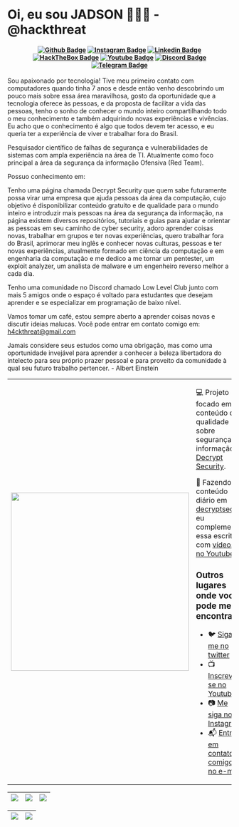 # Oi, eu sou JADSON 👨🏻‍💻 - @hackthreat

<h4 align="center">

[![Github Badge](https://img.shields.io/badge/-Facebook-blue?style=for-the-badge&logo=Facebook&logoColor=white&link=https://github.com/hackthreat)](https://www.facebook.com/hackthreat/)
[![Instagram Badge](https://img.shields.io/badge/Instagram-E4405F?style=for-the-badge&logo=instagram&logoColor=white)](https://www.instagram.com/hackthreat/)
[![Linkedin Badge](https://img.shields.io/badge/-Linkedin-blue?style=for-the-badge&logo=Linkedin&logoColor=white&link=https://github.com/hackthreat)](https://www.linkedin.com/in/hackthreat/)
[![HackTheBox Badge](https://img.shields.io/badge/HackTheBox-111927?style=for-the-badge&logo=Hack%20The%20Box&logoColor=9FEF00)](https://app.hackthebox.com/profile/1163217)
[![Youtube Badge](https://img.shields.io/badge/YouTube-FF0000?style=for-the-badge&logo=youtube&logoColor=white)](https://www.youtube.com/@h4ckthreat)
[![Discord Badge](https://img.shields.io/badge/Discord-5865F2?style=for-the-badge&logo=discord&logoColor=white)](https://discord.gg/)
[![Telegram Badge](https://img.shields.io/badge/Telegram-2CA5E0?style=for-the-badge&logo=telegram&logoColor=white)](https://t.me/)

</h4>

Sou apaixonado por tecnologia! Tive meu primeiro contato com computadores quando tinha 7 anos e desde então venho descobrindo um pouco mais sobre essa área maravilhosa, gosto da oportunidade que a tecnologia oferece às pessoas, e da proposta de facilitar a vida das pessoas, tenho o sonho de conhecer o mundo inteiro compartilhando todo o meu conhecimento e também adquirindo novas experiências e vivências. Eu acho que o conhecimento é algo que todos devem ter acesso, e eu queria ter a experiência de viver e trabalhar fora do Brasil.

Pesquisador científico de falhas de segurança e vulnerabilidades de sistemas com ampla experiência na área de TI. Atualmente como foco principal a área da segurança da informação Ofensiva (Red Team).

Possuo conhecimento em:

Tenho uma página chamada Decrypt Security que quem sabe futuramente possa virar uma empresa que ajuda pessoas da área da computação, cujo objetivo é disponibilizar conteúdo gratuito e de qualidade para o mundo inteiro e introduzir mais pessoas na área da segurança da informação, na página existem diversos repositórios, tutoriais e guias para ajudar e orientar as pessoas em seu caminho de cyber security, adoro aprender coisas novas, trabalhar em grupos e ter novas experiências, quero trabalhar fora do Brasil, aprimorar meu inglês e conhecer novas culturas, pessoas e ter novas experiências, atualmente formado em ciência da computação e em engenharia da computação e me dedico a me tornar um pentester, um exploit analyzer, um analista de malware e um engenheiro reverso melhor a cada dia.

Tenho uma comunidade no Discord chamado Low Level Club junto com mais 5 amigos onde o espaço é voltado para estudantes que desejam aprender e se especializar em programação de baixo nível.  

Vamos tomar um café, estou sempre aberto a aprender coisas novas e discutir ideias malucas. Você pode entrar em contato comigo em: h4ckthreat@gmail.com

Jamais considere seus estudos como uma obrigação, mas como uma oportunidade invejável para aprender a conhecer a beleza libertadora do intelecto para seu próprio prazer pessoal e para proveito da comunidade à qual seu futuro trabalho pertencer. - Albert Einstein

<table border="0" cellspacing="0" cellpadding="0">
  <tr>
    <td style="border: 0";>
      <img width="400" src="https://i.imgur.com/bXxIgrd.png" />
    </td>
    <td style="border: 0";>
      <p>
        💻 Projeto focado em conteúdo de qualidade sobre segurança da informação - <a href="https://www.instagram.com/decryptsec/">Decrypt Security<a/>.
      </p>
      <p>
        🌙 Fazendo conteúdo diário em <a href="https://www.instagram.com/decryptsec/">decryptsec</a>, eu complemento essa escrita com <a href="https://www.youtube.com/@decryptsec">vídeos no Youtube</a>.
      </p>
      <h3>Outros lugares onde você pode me encontrar</h3>
      <ul>
        <li>
          🐦 <a href="https://twitter.com/hackthreat">Siga me no twitter</a>
        </li>
        <li>
          📺 <a href="https://www.youtube.com/@h4ckthreat/">Inscreva-se no Youtube</a>
        </li>
        <li>
          📷 <a href="https://www.instagram.com/hackthreat/">Me siga no Instagram</a>
        </li>
        <li>
          📬 <a href=mailto:hackthreat@gmail.com>Entre em contato comigo no e-mail</a>
        </li>
      </ul>
    </td>
  </tr>
</table>

| ![](http://github-profile-summary-cards.vercel.app/api/cards/stats?username=hackthreat&theme=nord_dark) | ![](http://github-profile-summary-cards.vercel.app/api/cards/repos-per-language?username=hackthreat&hide=Html&theme=nord_dark) | ![](http://github-profile-summary-cards.vercel.app/api/cards/most-commit-language?username=hackthreat&theme=nord_dark) |
| :-: | :-: | :-: |

| ![](http://github-profile-summary-cards.vercel.app/api/cards/profile-details?username=hackthreat&theme=nord_dark) | ![](https://github-readme-streak-stats.herokuapp.com/?user=hackthreat&hide_border=true&date_format=M%20j%5B%2C%20Y%5D&background=2D3742&stroke=2D3742&ring=6bbbca&fire=6bbbca&currStreakNum=fff&sideNums=6bbbca&currStreakLabel=6bbbca&sideLabels=fff&dates=fff) |
| :-: | :-: |
